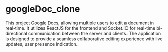 # googleDoc_clone
This project Google Docs, allowing multiple users to edit a document in real-time. It utilizes ReactJS for the frontend and Socket.IO for real-time bi-directional communication between the server and clients. The application is designed to provide a seamless collaborative editing experience with live updates, user presence indication..
